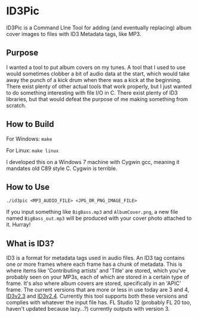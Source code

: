 # ID3Pic
ID3Pic is a Command LIne Tool for adding (and eventually replacing) album cover images to files with ID3 Metadata tags, like MP3.

## Purpose
I wanted a tool to put album covers on my tunes. A tool that I used to use would sometimes clobber a bit of audio data at the start, which would take away the punch of a kick drum when there was a kick at the beginning.
There exist plenty of other actual tools that work properly, but I just wanted to do something interesting with file I/O in C. There exist plenty of ID3 libraries, but that would defeat the purpose of me making something from scratch.

## How to Build
For Windows: ```make```

For Linux: ```make linux```

I developed this on a Windows 7 machine with Cygwin gcc, meaning it mandates old C89 style C. Cygwin is terrible.

## How to Use
```./id3pic <MP3_AUDIO_FILE> <JPG_OR_PNG_IMAGE_FILE>```

If you input something like ```BigBass.mp3``` and ```AlbumCover.png```, a new file named ```BigBass_out.mp3``` will be produced with your cover photo attached to it. Hurray!

## What is ID3?
ID3 is a format for metadata tags used in audio files. An ID3 tag contains one or more frames where each frame has a chunk of metadata. 
This is where items like 'Contributing artists' and 'Title' are stored, which you've probably seen on your MP3s, each of which are stored in a certain type of frame. 
It's also where album covers are stored, specifically in an 'APIC' frame. The current versions that are more or less in use today are 3 and 4, [ID3v2.3](http://id3lib.sourceforge.net/id3/id3v2.3.0.html) and [ID3v2.4](http://id3lib.sourceforge.net/id3/id3v2.4.0-structure.txt).
Currently this tool supports both these versions and complies with whatever the input file has. FL Studio 12 (probably FL 20 too, haven't updated because lazy...?) currently outputs with version 3.
